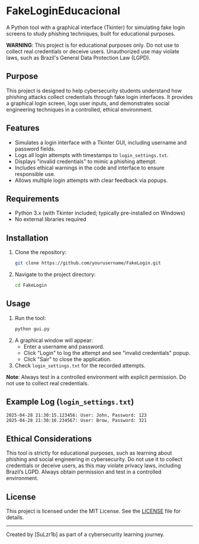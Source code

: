 # FakeLoginEducacional

A Python tool with a graphical interface (Tkinter) for simulating fake login screens to study phishing techniques, built for educational purposes.

**WARNING**: This project is for educational purposes only. Do not use to collect real credentials or deceive users. Unauthorized use may violate laws, such as Brazil's General Data Protection Law (LGPD).

## Purpose
This project is designed to help cybersecurity students understand how phishing attacks collect credentials through fake login interfaces. It provides a graphical login screen, logs user inputs, and demonstrates social engineering techniques in a controlled, ethical environment.

## Features
- Simulates a login interface with a Tkinter GUI, including username and password fields.
- Logs all login attempts with timestamps to `login_settings.txt`.
- Displays "invalid credentials" to mimic a phishing attempt.
- Includes ethical warnings in the code and interface to ensure responsible use.
- Allows multiple login attempts with clear feedback via popups.

## Requirements
- Python 3.x (with Tkinter included; typically pre-installed on Windows)
- No external libraries required

## Installation
1. Clone the repository:
   ```bash
   git clone https://github.com/yourusername/FakeLogin.git
   ```
2. Navigate to the project directory:
   ```bash
   cd FakeLogin
   ```

## Usage
1. Run the tool:
   ```bash
   python gui.py
   ```
2. A graphical window will appear:
   - Enter a username and password.
   - Click "Login" to log the attempt and see "invalid credentials" popup.
   - Click "Sair" to close the application.
3. Check `login_settings.txt` for the recorded attempts.

**Note**: Always test in a controlled environment with explicit permission. Do not use to collect real credentials.

## Example Log (`login_settings.txt`)
```
2025-04-28 21:30:15.123456: User: John, Password: 123
2025-04-28 21:30:16.234567: User: Brow, Password: 321
```

## Ethical Considerations
This tool is strictly for educational purposes, such as learning about phishing and social engineering in cybersecurity. Do not use it to collect credentials or deceive users, as this may violate privacy laws, including Brazil’s LGPD. Always obtain permission and test in a controlled environment.

## License
This project is licensed under the MIT License. See the [LICENSE](LICENSE) file for details.

---
Created by [SuLzr1b] as part of a cybersecurity learning journey.
